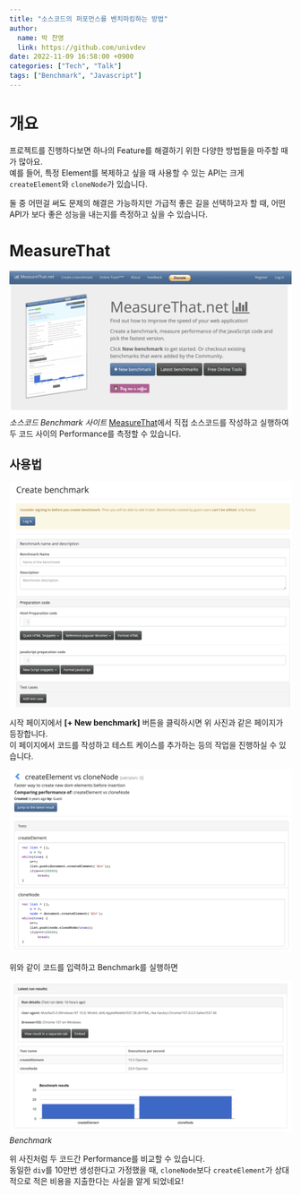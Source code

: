 ```yaml
---
title: "소스코드의 퍼포먼스를 벤치마킹하는 방법"
author:
  name: 박 찬영
  link: https://github.com/univdev
date: 2022-11-09 16:58:00 +0900
categories: ["Tech", "Talk"]
tags: ["Benchmark", "Javascript"]
---
```

# 개요
프로젝트를 진행하다보면 하나의 Feature를 해결하기 위한 다양한 방법들을 마주할 때가 많아요.  
예를 들어, 특정 Element를 복제하고 싶을 때 사용할 수 있는 API는 크게 `createElement`와 `cloneNode`가 있습니다.

둘 중 어떤걸 써도 문제의 해결은 가능하지만 가급적 좋은 길을 선택하고자 할 때, 어떤 API가 보다 좋은 성능을 내는지를 측정하고 싶을 수 있습니다.
# MeasureThat
[![MeasureThat](assets/post_images/2022-11-09-benchmark-your-code/20221109170554.png)][MeasureThat]
_소스코드 Benchmark 사이트_
[MeasureThat][MeasureThat]에서 직접 소스코드를 작성하고 실행하여 두 코드 사이의 Performance를 측정할 수 있습니다.  
## 사용법
![Create Benchmark](assets/post_images/2022-11-09-benchmark-your-code/20221109170910.png)

시작 페이지에서 **[+ New benchmark]** 버튼을 클릭하시면 위 사진과 같은 페이지가 등장합니다.  
이 페이지에서 코드를 작성하고 테스트 케이스를 추가하는 등의 작업을 진행하실 수 있습니다.

![Code](assets/post_images/2022-11-09-benchmark-your-code/20221109170821.png)

위와 같이 코드를 입력하고 Benchmark를 실행하면

![Chart](assets/post_images/2022-11-09-benchmark-your-code/20221109170506.png)
_Benchmark_

위 사진처럼 두 코드간 Performance를 비교할 수 있습니다.  
동일한 `div`를 10만번 생성한다고 가정했을 때, `cloneNode`보다 `createElement`가 상대적으로 적은 비용을 지출한다는 사실을 알게 되었네요!

[MeasureThat]: https://measurethat.net/